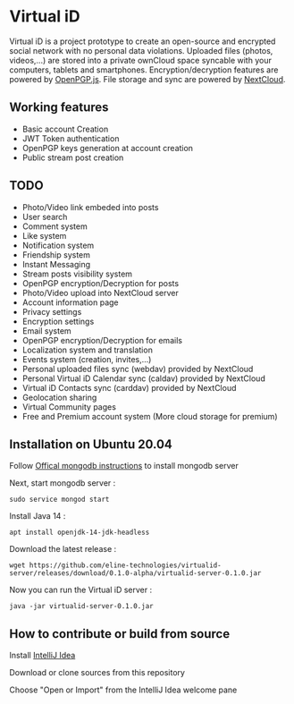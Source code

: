 # Virtual iD

Virtual iD is a project prototype to create an open-source and encrypted social network with no personal data violations. Uploaded files (photos, videos,...) are stored into a private ownCloud space syncable with your computers, tablets and smartphones. Encryption/decryption features are powered by [OpenPGP.js](https://github.com/openpgpjs/openpgpjs). File storage and sync are powered by [NextCloud](https://nextcloud.com/).

## Working features

- Basic account Creation
- JWT Token authentication
- OpenPGP keys generation at account creation
- Public stream post creation

## TODO

- Photo/Video link embeded into posts
- User search
- Comment system
- Like system
- Notification system
- Friendship system
- Instant Messaging
- Stream posts visibility system
- OpenPGP encryption/Decryption for posts
- Photo/Video upload into NextCloud server
- Account information page
- Privacy settings
- Encryption settings
- Email system
- OpenPGP encryption/Decryption for emails
- Localization system and translation
- Events system (creation, invites,...)
- Personal uploaded files sync (webdav) provided by NextCloud
- Personal Virtual iD Calendar sync (caldav) provided by NextCloud
- Virtual iD Contacts sync (carddav) provided by NextCloud
- Geolocation sharing
- Virtual Community pages
- Free and Premium account system (More cloud storage for premium)

## Installation on Ubuntu 20.04

Follow [Offical mongodb instructions](https://docs.mongodb.com/manual/tutorial/install-mongodb-on-ubuntu/) to install mongodb server


Next, start mongodb server :

```sudo service mongod start```

Install Java 14 :

```apt install openjdk-14-jdk-headless```

Download the latest release :

```wget https://github.com/eline-technologies/virtualid-server/releases/download/0.1.0-alpha/virtualid-server-0.1.0.jar```

Now you can run the Virtual iD server :

```java -jar virtualid-server-0.1.0.jar```


## How to contribute or build from source

Install [IntelliJ Idea](https://www.jetbrains.com/idea/)

Download or clone sources from this repository

Choose "Open or Import" from the IntelliJ Idea welcome pane